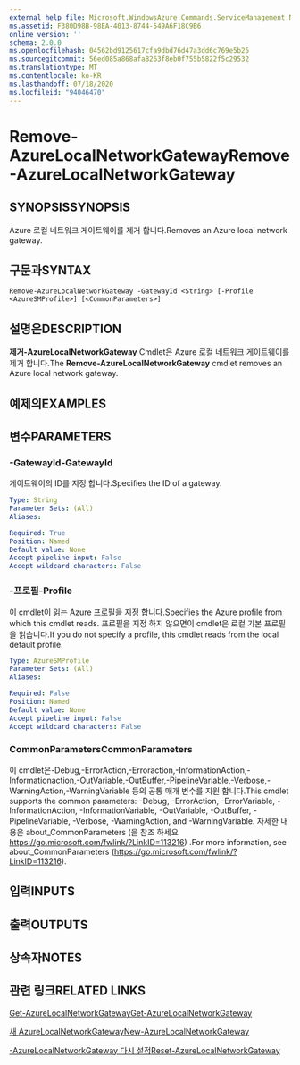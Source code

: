 ```yaml
---
external help file: Microsoft.WindowsAzure.Commands.ServiceManagement.Network.dll-Help.xml
ms.assetid: F380D98B-98EA-4013-8744-549A6F18C9B6
online version: ''
schema: 2.0.0
ms.openlocfilehash: 04562bd9125617cfa9dbd76d47a3dd6c769e5b25
ms.sourcegitcommit: 56ed085a868afa8263f8eb0f755b5822f5c29532
ms.translationtype: MT
ms.contentlocale: ko-KR
ms.lasthandoff: 07/18/2020
ms.locfileid: "94046470"
---
```

# <span data-ttu-id="af233-101">Remove-AzureLocalNetworkGateway</span><span class="sxs-lookup"><span data-stu-id="af233-101">Remove-AzureLocalNetworkGateway</span></span>

## <span data-ttu-id="af233-102">SYNOPSIS</span><span class="sxs-lookup"><span data-stu-id="af233-102">SYNOPSIS</span></span>
<span data-ttu-id="af233-103">Azure 로컬 네트워크 게이트웨이를 제거 합니다.</span><span class="sxs-lookup"><span data-stu-id="af233-103">Removes an Azure local network gateway.</span></span>

## <span data-ttu-id="af233-104">구문과</span><span class="sxs-lookup"><span data-stu-id="af233-104">SYNTAX</span></span>

```
Remove-AzureLocalNetworkGateway -GatewayId <String> [-Profile <AzureSMProfile>] [<CommonParameters>]
```

## <span data-ttu-id="af233-105">설명은</span><span class="sxs-lookup"><span data-stu-id="af233-105">DESCRIPTION</span></span>
<span data-ttu-id="af233-106">**제거-AzureLocalNetworkGateway** Cmdlet은 Azure 로컬 네트워크 게이트웨이를 제거 합니다.</span><span class="sxs-lookup"><span data-stu-id="af233-106">The **Remove-AzureLocalNetworkGateway** cmdlet removes an Azure local network gateway.</span></span>

## <span data-ttu-id="af233-107">예제의</span><span class="sxs-lookup"><span data-stu-id="af233-107">EXAMPLES</span></span>

## <span data-ttu-id="af233-108">변수</span><span class="sxs-lookup"><span data-stu-id="af233-108">PARAMETERS</span></span>

### <span data-ttu-id="af233-109">-GatewayId</span><span class="sxs-lookup"><span data-stu-id="af233-109">-GatewayId</span></span>
<span data-ttu-id="af233-110">게이트웨이의 ID를 지정 합니다.</span><span class="sxs-lookup"><span data-stu-id="af233-110">Specifies the ID of a gateway.</span></span>

```yaml
Type: String
Parameter Sets: (All)
Aliases: 

Required: True
Position: Named
Default value: None
Accept pipeline input: False
Accept wildcard characters: False
```

### <span data-ttu-id="af233-111">-프로필</span><span class="sxs-lookup"><span data-stu-id="af233-111">-Profile</span></span>
<span data-ttu-id="af233-112">이 cmdlet이 읽는 Azure 프로필을 지정 합니다.</span><span class="sxs-lookup"><span data-stu-id="af233-112">Specifies the Azure profile from which this cmdlet reads.</span></span> <span data-ttu-id="af233-113">프로필을 지정 하지 않으면이 cmdlet은 로컬 기본 프로필을 읽습니다.</span><span class="sxs-lookup"><span data-stu-id="af233-113">If you do not specify a profile, this cmdlet reads from the local default profile.</span></span>

```yaml
Type: AzureSMProfile
Parameter Sets: (All)
Aliases: 

Required: False
Position: Named
Default value: None
Accept pipeline input: False
Accept wildcard characters: False
```

### <span data-ttu-id="af233-114">CommonParameters</span><span class="sxs-lookup"><span data-stu-id="af233-114">CommonParameters</span></span>
<span data-ttu-id="af233-115">이 cmdlet은-Debug,-ErrorAction,-Erroraction,-InformationAction,-Informationaction,-OutVariable,-OutBuffer,-PipelineVariable,-Verbose,-WarningAction,-WarningVariable 등의 공통 매개 변수를 지원 합니다.</span><span class="sxs-lookup"><span data-stu-id="af233-115">This cmdlet supports the common parameters: -Debug, -ErrorAction, -ErrorVariable, -InformationAction, -InformationVariable, -OutVariable, -OutBuffer, -PipelineVariable, -Verbose, -WarningAction, and -WarningVariable.</span></span> <span data-ttu-id="af233-116">자세한 내용은 about_CommonParameters (을 참조 하세요 https://go.microsoft.com/fwlink/?LinkID=113216) .</span><span class="sxs-lookup"><span data-stu-id="af233-116">For more information, see about_CommonParameters (https://go.microsoft.com/fwlink/?LinkID=113216).</span></span>

## <span data-ttu-id="af233-117">입력</span><span class="sxs-lookup"><span data-stu-id="af233-117">INPUTS</span></span>

## <span data-ttu-id="af233-118">출력</span><span class="sxs-lookup"><span data-stu-id="af233-118">OUTPUTS</span></span>

## <span data-ttu-id="af233-119">상속자</span><span class="sxs-lookup"><span data-stu-id="af233-119">NOTES</span></span>

## <span data-ttu-id="af233-120">관련 링크</span><span class="sxs-lookup"><span data-stu-id="af233-120">RELATED LINKS</span></span>

[<span data-ttu-id="af233-121">Get-AzureLocalNetworkGateway</span><span class="sxs-lookup"><span data-stu-id="af233-121">Get-AzureLocalNetworkGateway</span></span>](./Get-AzureLocalNetworkGateway.md)

[<span data-ttu-id="af233-122">새 AzureLocalNetworkGateway</span><span class="sxs-lookup"><span data-stu-id="af233-122">New-AzureLocalNetworkGateway</span></span>](./New-AzureLocalNetworkGateway.md)

[<span data-ttu-id="af233-123">-AzureLocalNetworkGateway 다시 설정</span><span class="sxs-lookup"><span data-stu-id="af233-123">Reset-AzureLocalNetworkGateway</span></span>](./Reset-AzureLocalNetworkGateway.md)


